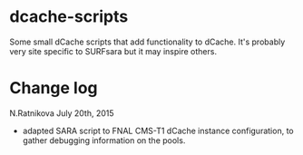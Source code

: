 dcache-scripts
==============

Some small dCache scripts that add functionality to dCache. It's probably very site specific to SURFsara but it may inspire others.

Change log
===========

N.Ratnikova July 20th, 2015

- adapted SARA script to FNAL CMS-T1 dCache instance configuration, to gather debugging information on the pools.
